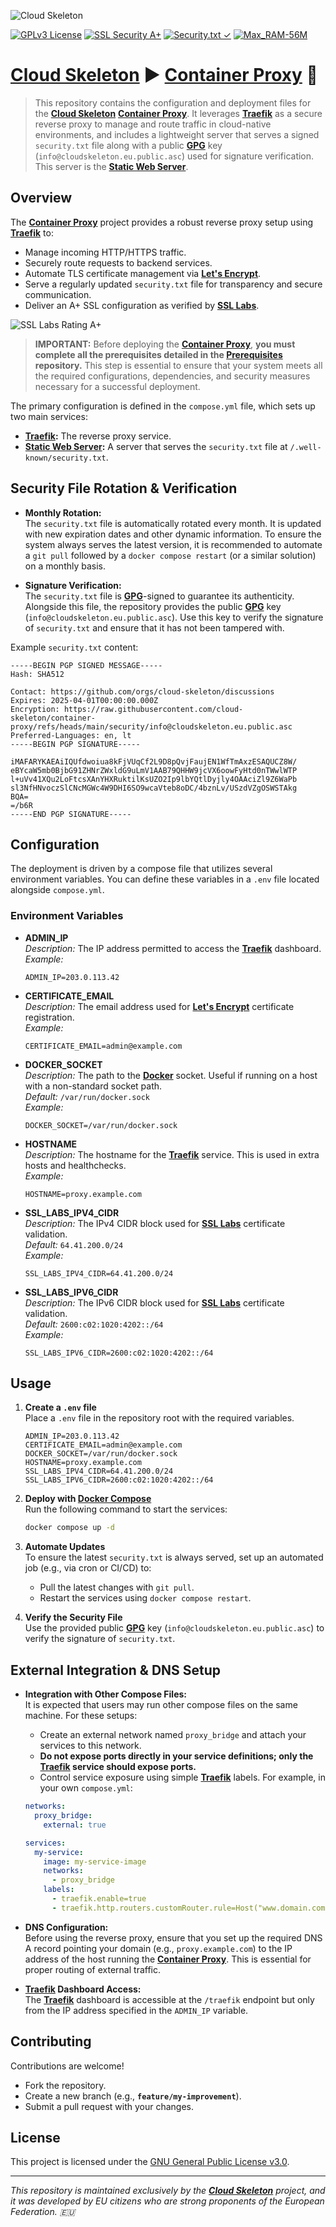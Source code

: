 ![Cloud Skeleton](./assets/logo.jpg)

[![GPLv3 License](https://img.shields.io/badge/License-GPLv3-blue.svg)](LICENSE)
[![SSL Security A+](https://img.shields.io/badge/SSL_Security-A+-green)](https://www.ssllabs.com/ssltest/)
[![Security.txt ✓](https://img.shields.io/badge/Security.txt-%E2%9C%93-yellow)]()
[![Max_RAM-56M](https://img.shields.io/badge/Max_RAM-56M-violet)]()

# **[Cloud Skeleton](https://github.com/cloud-skeleton/)** ► **[Container Proxy](https://github.com/cloud-skeleton/container-proxy/)** 🚀

> This repository contains the configuration and deployment files for the **[Cloud Skeleton](https://github.com/cloud-skeleton/)** **[Container Proxy](https://github.com/cloud-skeleton/container-proxy/)**. It leverages **[Traefik](https://doc.traefik.io/traefik/)** as a secure reverse proxy to manage and route traffic in cloud-native environments, and includes a lightweight server that serves a signed `security.txt` file along with a public **[GPG](https://www.gnupg.org/gph/en/manual.html)** key (`info@cloudskeleton.eu.public.asc`) used for signature verification. This server is the **[Static Web Server](https://static-web-server.net/configuration/config-file/)**.

## Overview

The **[Container Proxy](https://github.com/cloud-skeleton/container-proxy/)** project provides a robust reverse proxy setup using **[Traefik](https://doc.traefik.io/traefik/)** to:
- Manage incoming HTTP/HTTPS traffic.
- Securely route requests to backend services.
- Automate TLS certificate management via **[Let's Encrypt](https://letsencrypt.org/getting-started/)**.
- Serve a regularly updated `security.txt` file for transparency and secure communication.
- Deliver an A+ SSL configuration as verified by **[SSL Labs](https://www.ssllabs.com/ssltest/)**.

![SSL Labs Rating A+](./assets/ssllabs-rating.jpg)

> **IMPORTANT:** Before deploying the **[Container Proxy](https://github.com/cloud-skeleton/container-proxy/)**, **you must complete all the prerequisites detailed in the [Prerequisites](https://github.com/cloud-skeleton/prerequisites) repository.** This step is essential to ensure that your system meets all the required configurations, dependencies, and security measures necessary for a successful deployment.

The primary configuration is defined in the `compose.yml` file, which sets up two main services:
- **[Traefik](https://doc.traefik.io/traefik/):** The reverse proxy service.
- **[Static Web Server](https://static-web-server.net/configuration/config-file/):** A server that serves the `security.txt` file at `/.well-known/security.txt`.

## Security File Rotation & Verification

- **Monthly Rotation:**  
  The `security.txt` file is automatically rotated every month. It is updated with new expiration dates and other dynamic information. To ensure the system always serves the latest version, it is recommended to automate a `git pull` followed by a `docker compose restart` (or a similar solution) on a monthly basis.

- **Signature Verification:**  
  The `security.txt` file is **[GPG](https://www.gnupg.org/gph/en/manual.html)**-signed to guarantee its authenticity. Alongside this file, the repository provides the public **[GPG](https://www.gnupg.org/gph/en/manual.html)** key (`info@cloudskeleton.eu.public.asc`). Use this key to verify the signature of `security.txt` and ensure that it has not been tampered with.

Example `security.txt` content:
```
-----BEGIN PGP SIGNED MESSAGE-----
Hash: SHA512

Contact: https://github.com/orgs/cloud-skeleton/discussions
Expires: 2025-04-01T00:00:00.000Z
Encryption: https://raw.githubusercontent.com/cloud-skeleton/container-proxy/refs/heads/main/security/info@cloudskeleton.eu.public.asc
Preferred-Languages: en, lt
-----BEGIN PGP SIGNATURE-----

iMAFARYKAEAiIQUfdwoiua8kFjVUqCf2L9D8pQvjFaujEN1WfTmAxzESAQUCZ8W/
eBYcaW5mb0BjbG91ZHNrZWxldG9uLmV1AAB79QHHW9jcVX6oowFyHtd0nTWwlWTP
l+uVv41XQu2LoFtcsXAnYHXRuktilKsUZO2Ip9lbYQtlDyjly4OAAciZl9Z6WaPb
sl3NfHNvoczSlCNcMGWc4W9DHI6SO9wcaVteb8oDC/4bznLv/USzdVZgOSWSTAkg
BQA=
=/b6R
-----END PGP SIGNATURE-----
```

## Configuration

The deployment is driven by a compose file that utilizes several environment variables. You can define these variables in a `.env` file located alongside `compose.yml`.

### Environment Variables

- **ADMIN_IP**  
  *Description:* The IP address permitted to access the **[Traefik](https://doc.traefik.io/traefik/)** dashboard.  
  *Example:*  
  ```env
  ADMIN_IP=203.0.113.42
  ```

- **CERTIFICATE_EMAIL**  
  *Description:* The email address used for **[Let's Encrypt](https://letsencrypt.org/getting-started/)** certificate registration.  
  *Example:*  
  ```env
  CERTIFICATE_EMAIL=admin@example.com
  ```

- **DOCKER_SOCKET**  
  *Description:* The path to the **[Docker](https://docs.docker.com/get-started/)** socket. Useful if running on a host with a non-standard socket path.  
  *Default:* `/var/run/docker.sock`  
  *Example:*  
  ```env
  DOCKER_SOCKET=/var/run/docker.sock
  ```

- **HOSTNAME**  
  *Description:* The hostname for the **[Traefik](https://doc.traefik.io/traefik/)** service. This is used in extra hosts and healthchecks.  
  *Example:*  
  ```env
  HOSTNAME=proxy.example.com
  ```

- **SSL_LABS_IPV4_CIDR**  
  *Description:* The IPv4 CIDR block used for **[SSL Labs](https://www.ssllabs.com/ssltest/)** certificate validation.  
  *Default:* `64.41.200.0/24`  
  *Example:*  
  ```env
  SSL_LABS_IPV4_CIDR=64.41.200.0/24
  ```

- **SSL_LABS_IPV6_CIDR**  
  *Description:* The IPv6 CIDR block used for **[SSL Labs](https://www.ssllabs.com/ssltest/)** certificate validation.  
  *Default:* `2600:c02:1020:4202::/64`  
  *Example:*  
  ```env
  SSL_LABS_IPV6_CIDR=2600:c02:1020:4202::/64
  ```

## Usage

1. **Create a `.env` file**  
   Place a `.env` file in the repository root with the required variables. 

   ```env
   ADMIN_IP=203.0.113.42
   CERTIFICATE_EMAIL=admin@example.com
   DOCKER_SOCKET=/var/run/docker.sock
   HOSTNAME=proxy.example.com
   SSL_LABS_IPV4_CIDR=64.41.200.0/24
   SSL_LABS_IPV6_CIDR=2600:c02:1020:4202::/64
   ```

2. **Deploy with [Docker Compose](https://docs.docker.com/compose/gettingstarted/)**  
   Run the following command to start the services:

   ```sh
   docker compose up -d
   ```

3. **Automate Updates**  
   To ensure the latest `security.txt` is always served, set up an automated job (e.g., via cron or CI/CD) to:
   - Pull the latest changes with `git pull`.
   - Restart the services using `docker compose restart`.

4. **Verify the Security File**  
   Use the provided public **[GPG](https://www.gnupg.org/gph/en/manual.html)** key (`info@cloudskeleton.eu.public.asc`) to verify the signature of `security.txt`.

## External Integration & DNS Setup

- **Integration with Other Compose Files:**  
  It is expected that users may run other compose files on the same machine. For these setups:
  - Create an external network named `proxy_bridge` and attach your services to this network.
  - **Do not expose ports directly in your service definitions; only the **[Traefik](https://doc.traefik.io/traefik/)** service should expose ports.**
  - Control service exposure using simple **[Traefik](https://doc.traefik.io/traefik/)** labels. For example, in your own `compose.yml`:

  ```yaml
  networks:
    proxy_bridge:
      external: true

  services:
    my-service:
      image: my-service-image
      networks:
        - proxy_bridge
      labels:
        - traefik.enable=true
        - traefik.http.routers.customRouter.rule=Host("www.domain.com")
  ```

- **DNS Configuration:**  
  Before using the reverse proxy, ensure that you set up the required DNS A record pointing your domain (e.g., `proxy.example.com`) to the IP address of the host running the **[Container Proxy](https://github.com/cloud-skeleton/container-proxy/)**. This is essential for proper routing of external traffic.

- **[Traefik](https://doc.traefik.io/traefik/) Dashboard Access:**  
  The **[Traefik](https://doc.traefik.io/traefik/)** dashboard is accessible at the `/traefik` endpoint but only from the IP address specified in the `ADMIN_IP` variable.

## Contributing

Contributions are welcome!  
- Fork the repository.
- Create a new branch (e.g., **`feature/my-improvement`**).
- Submit a pull request with your changes.

## License

This project is licensed under the [GNU General Public License v3.0](LICENSE).

---

*This repository is maintained exclusively by the **[Cloud Skeleton](https://github.com/cloud-skeleton/)** project, and it was developed by EU citizens who are strong proponents of the European Federation. 🇪🇺*
